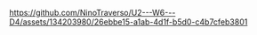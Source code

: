 
https://github.com/NinoTraverso/U2---W6---D4/assets/134203980/26ebbe15-a1ab-4d1f-b5d0-c4b7cfeb3801

